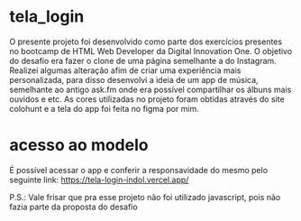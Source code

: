 # tela_login

O presente projeto foi desenvolvido como parte dos exercícios presentes no bootcamp de HTML Web Developer da Digital Innovation One. O objetivo do desafio era fazer o clone de uma página semelhante a do Instagram. Realizei algumas alteração afim de criar uma experiência mais personalizada, para disso desenvolvi a ideia de um app de música, semelhante ao antigo ask.fm onde era possível compartilhar os álbuns mais ouvidos e etc. As cores utilizadas no projeto foram obtidas através do site colohunt e a tela do app foi feita no figma por mim.

# acesso ao modelo

É possível acessar o app e conferir a responsavidade do mesmo pelo seguinte link: https://tela-login-indol.vercel.app/

P.S.: Vale frisar que pra esse projeto não foi utilizado javascript, pois não fazia parte da proposta do desafio
